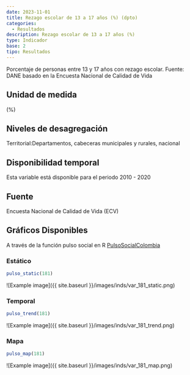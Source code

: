 ```yaml
---
date: 2023-11-01
title: Rezago escolar de 13 a 17 años (%) (dpto)
categories:
  - Resultados
description: Rezago escolar de 13 a 17 años (%)
type: Indicador
base: 2
tipo: Resultados
--- 
```


Porcentaje de personas entre 13 y 17 años con rezago escolar.
Fuente: DANE basado en la Encuesta Nacional de Calidad de Vida

## Unidad de medida
(%)

## Niveles de desagregación
Territorial:Departamentos, cabeceras municipales y rurales, nacional

## Disponibilidad temporal
Esta variable está disponible para el periodo 2010 - 2020

## Fuente
Encuesta Nacional de Calidad de Vida (ECV)

## Gráficos Disponibles

A través de la función pulso social en R [PulsoSocialColombia](https://github.com/pulsosocialcolombia/PulsoSocialColombia)

### Estático

``` R
pulso_static(181)
```

![Example image]({{ site.baseurl }}/images/inds/var_181_static.png)

### Temporal

``` R
pulso_trend(181)
```

![Example image]({{ site.baseurl }}/images/inds/var_181_trend.png)

### Mapa

``` R
pulso_map(181)
```

![Example image]({{ site.baseurl }}/images/inds/var_181_map.png)